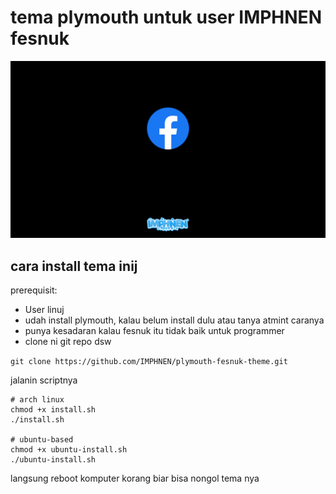# tema plymouth untuk user IMPHNEN fesnuk

![skrinsut](media/skrinsut.png)

## cara install tema inij

prerequisit:

- User linuj
- udah install plymouth, kalau belum install dulu atau tanya atmint caranya
- punya kesadaran kalau fesnuk itu tidak baik untuk programmer
- clone ni git repo dsw

`git clone https://github.com/IMPHNEN/plymouth-fesnuk-theme.git`

jalanin scriptnya
```
# arch linux
chmod +x install.sh
./install.sh

# ubuntu-based
chmod +x ubuntu-install.sh
./ubuntu-install.sh
```

langsung reboot komputer korang biar bisa nongol tema nya
